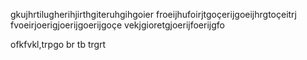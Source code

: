 <!DOCTYPE html>
<html lang="en">
<head>
    <link rel="stylesheet" href="main.css">
    <meta charset="UTF-8">
    <meta name="viewport" content="width=device-width, initial-scale=1.0">
</head>
<body>
    <p>gkujhrtilugherihjirthgiteruhgihgoier
    froeijhufoirjtgoçerijgoeijhrgtoçeitrj
    fvoeirjoerigjoerijgoerijgoçe
    vekjgioretgjoerijfoerijgfo</p>
    ofkfvkl,trpgo
    br
    tb
    trgrt
    
</body>
</html>